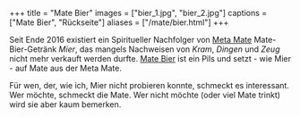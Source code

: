 +++
title = "Mate Bier"
images = ["bier_1.jpg", "bier_2.jpg"]
captions = ["Mate Bier", "Rückseite"]
aliases = ["/mate/bier.html"]
+++

Seit Ende 2016 existiert ein Spiritueller Nachfolger von [Meta Mate](/mate/metamate.html) Mate-Bier-Getränk *Mier*, das mangels Nachweisen von *Kram*, *Dingen* und *Zeug* nicht mehr verkauft werden durfte. [Mate Bier](http://mate-bier.de/) ist ein Pils und setzt - wie Mier - auf Mate aus der Meta Mate.

Für wen, der, wie ich, Mier nicht probieren konnte, schmeckt es interessant. Wer möchte, schmeckt die Mate. Wer nicht möchte (oder viel Mate trinkt) wird sie aber kaum bemerken.

